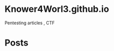 # Knower4Worl3.github.io
Pentesting articles , CTF 

# Posts 

[](https://knower4worl3.github.io/Easy.md) 
